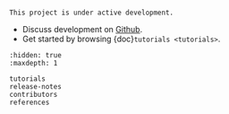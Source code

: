 ```{include} ../README.md
```

```{note}
This project is under active development.
```

* Discuss development on [Github].
* Get started by browsing {doc}`tutorials <tutorials>`.


```{toctree}
:hidden: true
:maxdepth: 1

tutorials
release-notes
contributors
references
```

[Github]: https://github.com/deepomicslab/TCREmbedding
